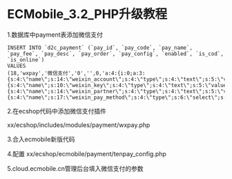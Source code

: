 # ECMobile_3.2_PHP升级教程
1.数据库中payment表添加微信支付
		
	INSERT INTO `d2c_payment` (`pay_id`, `pay_code`, `pay_name`, `pay_fee`, `pay_desc`, `pay_order`, `pay_config`, `enabled`, `is_cod`, `is_online`)
	VALUES
	(18,'wxpay','微信支付','0','',0,'a:4:{i:0;a:3:{s:4:\"name\";s:14:\"weixin_account\";s:4:\"type\";s:4:\"text\";s:5:\"value\";s:0:\"\";}i:1;a:3:{s:4:\"name\";s:10:\"weixin_key\";s:4:\"type\";s:4:\"text\";s:5:\"value\";s:0:\"\";}i:2;a:3:{s:4:\"name\";s:14:\"weixin_partner\";s:4:\"type\";s:4:\"text\";s:5:\"value\";s:0:\"\";}i:3;a:3:{s:4:\"name\";s:17:\"weixin_pay_method\";s:4:\"type\";s:6:\"select\";s:5:\"value\";s:1:\"0\";}}',1,0,0);
	
2.在ecshop代码中添加微信支付插件

xx/ecshop/includes/modules/payment/wxpay.php

3.合入ecmobile新版代码

4.配置
	xx/ecshop/ecmobile/payment/tenpay_config.php

5.cloud.ecmobile.cn管理后台填入微信支付的参数